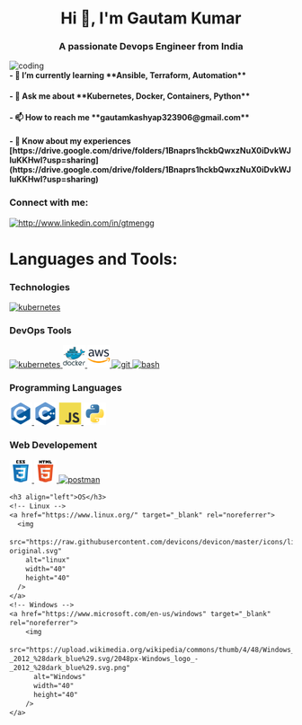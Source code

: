 <h1 align="center">Hi 👋, I'm Gautam Kumar</h1>
<h3 align="center">A passionate Devops Engineer from India</h3>
<img align="right" width="600" src="https://greymatter.com/wp-content/uploads/2021/12/ezgif.com-optimize.gif" alt="coding">

<h3>
    <h4>- 🌱 I’m currently learning **Ansible, Terraform, Automation** </h4>
    <h4>- 💬 Ask me about **Kubernetes, Docker, Containers, Python** </h4>
    <h4>- 📫 How to reach me **gautamkashyap323906@gmail.com** </h4>
    <h4>- 📄 Know about my experiences [https://drive.google.com/drive/folders/1Bnaprs1hckbQwxzNuX0iDvkWJluKKHwl?usp=sharing](https://drive.google.com/drive/folders/1Bnaprs1hckbQwxzNuX0iDvkWJluKKHwl?usp=sharing)</h4>

</h3>
<h3 align="left">Connect with me:</h3>
<p align="left">
  <a
    href="https://linkedin.com/in/http://www.linkedin.com/in/gtmengg"
    target="blank"
    ><img
      align="center"
      src="https://raw.githubusercontent.com/rahuldkjain/github-profile-readme-generator/master/src/images/icons/Social/linked-in-alt.svg"
      alt="http://www.linkedin.com/in/gtmengg"
      height="30"
      width="40"
  /></a>
</p>

<h1 align="left">Languages and Tools:</h1>
<p align="left">
    <h3 align="left">Technologies</h3>
    <!-- 5g/4g EPC NSA network functions -->
    <a href="" target="_blank" rel="noreferrer">
        <img
          src="https://thumbs.dreamstime.com/b/green-g-wireless-network-icon-d-illustration-white-background-147806296.jpg"
          alt="kubernetes"
          width="40"
          height="40"
          />
    </a>
    <h3 align="left">DevOps Tools</h3>
    <!-- Kubernetes -->
    <a href="https://kubernetes.io" target="_blank" rel="noreferrer">
      <img
        src="https://www.vectorlogo.zone/logos/kubernetes/kubernetes-icon.svg"
        alt="kubernetes"
        width="40"
        height="40"
        />
      </a>
      <!-- Docker -->
      <a href="https://www.docker.com/" target="_blank" rel="noreferrer">
        <img
          src="https://raw.githubusercontent.com/devicons/devicon/master/icons/docker/docker-original-wordmark.svg"
          alt="docker"
          width="40"
          height="40"
        />
    </a>
    <!-- Amazon Web Services -->
    <a href="https://aws.amazon.com" target="_blank" rel="noreferrer">
      <img
      src="https://raw.githubusercontent.com/devicons/devicon/master/icons/amazonwebservices/amazonwebservices-original-wordmark.svg"
      alt="aws"
      width="40"
      height="40"
      />
    </a>
    <!-- Git -->
    <a href="https://git-scm.com/" target="_blank" rel="noreferrer">
        <img
      src="https://www.vectorlogo.zone/logos/git-scm/git-scm-icon.svg"
      alt="git"
      width="40"
      height="40"
      />
    </a>
    <!-- bash -->
    <a href="https://www.gnu.org/software/bash/" target="_blank" rel="noreferrer">
      <img
        src="https://www.vectorlogo.zone/logos/gnu_bash/gnu_bash-icon.svg"
        alt="bash"
        width="40"
        height="40"
      />
    </a>
    
    
  <h3 align="left">Programming Languages</h3>
  <!-- C -->
  <a href="https://www.cprogramming.com/" target="_blank" rel="noreferrer">
    <img
      src="https://raw.githubusercontent.com/devicons/devicon/master/icons/c/c-original.svg"
      alt="c"
      width="40"
      height="40"
      />
    </a>
    <!-- C++ -->
    <a href="https://www.w3schools.com/cpp/" target="_blank" rel="noreferrer">
        <img
        src="https://raw.githubusercontent.com/devicons/devicon/master/icons/cplusplus/cplusplus-original.svg"
        alt="cplusplus"
        width="40"
        height="40"
        />
    </a>
    <!-- JavaScript -->
    <a
    href="https://developer.mozilla.org/en-US/docs/Web/JavaScript"
    target="_blank"
    rel="noreferrer"
    >
    <img
    src="https://raw.githubusercontent.com/devicons/devicon/master/icons/javascript/javascript-original.svg"
    alt="javascript"
    width="40"
    height="40"
    />
</a>
  <!-- Python -->
  <a href="https://www.python.org" target="_blank" rel="noreferrer">
    <img
      src="https://raw.githubusercontent.com/devicons/devicon/master/icons/python/python-original.svg"
      alt="python"
      width="40"
      height="40"
    />
  </a>
  
  
  <h3 align="left">Web Developement</h3>
  <!-- CSS -->
  <a href="https://www.w3schools.com/css/" target="_blank" rel="noreferrer">
      <img
      src="https://raw.githubusercontent.com/devicons/devicon/master/icons/css3/css3-original-wordmark.svg"
      alt="css3"
      width="40"
      height="40"
      />
    </a>
    <!-- HTML -->
    <a href="https://www.w3.org/html/" target="_blank" rel="noreferrer">
        <img
        src="https://raw.githubusercontent.com/devicons/devicon/master/icons/html5/html5-original-wordmark.svg"
        alt="html5"
        width="40"
        height="40"
        />
    </a>
    <a href="https://postman.com" target="_blank" rel="noreferrer">
      <img
        src="https://www.vectorlogo.zone/logos/getpostman/getpostman-icon.svg"
        alt="postman"
        width="40"
        height="40"
      />
    </a>
  
    <h3 align="left">OS</h3>
    <!-- Linux -->
    <a href="https://www.linux.org/" target="_blank" rel="noreferrer">
      <img
        src="https://raw.githubusercontent.com/devicons/devicon/master/icons/linux/linux-original.svg"
        alt="linux"
        width="40"
        height="40"
      />
    </a>
    <!-- Windows -->
    <a href="https://www.microsoft.com/en-us/windows" target="_blank" rel="noreferrer">
        <img
          src="https://upload.wikimedia.org/wikipedia/commons/thumb/4/48/Windows_logo_-_2012_%28dark_blue%29.svg/2048px-Windows_logo_-_2012_%28dark_blue%29.svg.png"
          alt="Windows"
          width="40"
          height="40"
        />
    </a>
</p>
